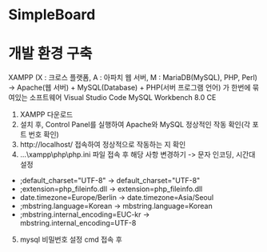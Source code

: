 # SimpleBoard

# 개발 환경 구축
XAMPP (X : 크로스 플랫폼, A : 아파치 웹 서버, M : MariaDB(MySQL), PHP, Perl)
-> Apache(웹 서버) + MySQL(Database) + PHP(서버 프로그램 언어) 가 한번에 묶여있는 소프트웨어
Visual Studio Code
MySQL Workbench 8.0 CE

1. XAMPP 다운로드 
2. 설치 후, Control Panel를 실행하여 Apache와 MySQL 정상적인 작동 확인(각 포트 번호 확인)
3. http://localhost/ 접속하여 정상적으로 작동하는 지 확인
4. ...\xampp\php\php.ini 파일 접속 후 해당 사항 변경하기 -> 문자 인코딩, 시간대 설정

- ;default_charset="UTF-8" -> default_charset="UTF-8"
- ;extension=php_fileinfo.dll -> extension=php_fileinfo.dll
- date.timezone=Europe/Berlin -> date.timezone=Asia/Seoul
- ;mbstring.language=Korean -> mbstring.language=Korean
- ;mbstring.internal_encoding=EUC-kr -> mbstring.internal_encoding=UTF-8

5. mysql 비밀번호 설정
cmd 접속 후 
